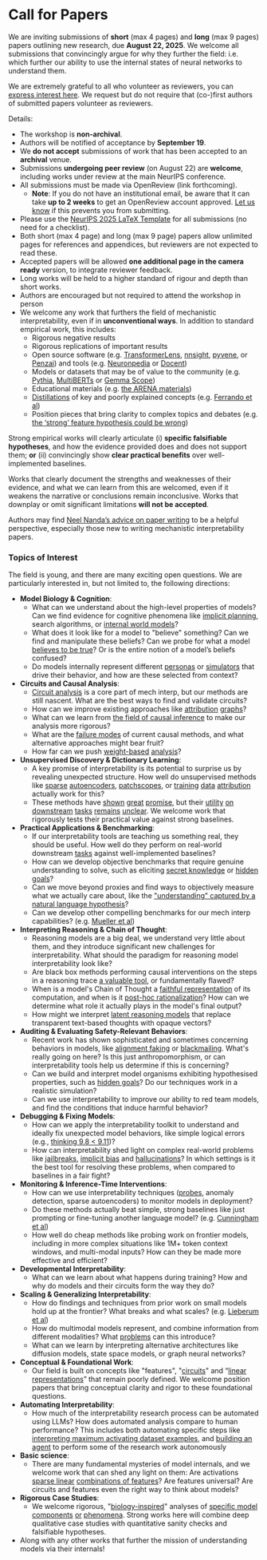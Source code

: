 # Call for Papers
We are inviting submissions of **short** (max 4 pages) and **long** (max 9 pages) papers outlining new research, due **August 22, 2025**. We welcome all submissions that convincingly argue for why they further the field: i.e. which further our ability to use the internal states of neural networks to understand them. 

We are extremely grateful to all who volunteer as reviewers, you can [express interest here](https://www.google.com/url?q=https://docs.google.com/forms/d/e/1FAIpQLSdiw1SJllzoTz_nqzDTzTOGb9DV3W_truQyh-WvYj_QGIi7Mg/viewform?usp%3Ddialog&sa=D&source=editors&ust=1752543246574932&usg=AOvVaw2s6Alrh0qEt6UkL_69Cs4U). We request but do not require that (co-)first authors of submitted papers volunteer as reviewers. 

Details: 
* The workshop is **non-archival**.
* Authors will be notified of acceptance by **September 19**.
* We **do not accept** submissions of work that has been accepted to an **archival** venue.
* Submissions **undergoing peer review** (on August 22) are **welcome**, including works under review at the main NeurIPS conference.
* All submissions must be made via OpenReview (link forthcoming).
  * **Note**: If you do not have an institutional email, be aware that it can take **up to 2 weeks** to get an OpenReview account approved. [Let us know](mailto:neurips2025@mechinterpworkshop.com) if this prevents you from submitting.
* Please use the [NeurIPS 2025 LaTeX Template](https://www.google.com/url?q=https://media.neurips.cc/Conferences/NeurIPS2025/Styles.zip&sa=D&source=editors&ust=1752543246576201&usg=AOvVaw1DWmp-jDTztv_f8_FtLGvw) for all submissions (no need for a checklist).
* Both short (max 4 page) and long (max 9 page) papers allow unlimited pages for references and appendices, but reviewers are not expected to read these.
* Accepted papers will be allowed **one additional page in the camera ready** version, to integrate reviewer feedback.
* Long works will be held to a higher standard of rigour and depth than short works.
* Authors are encouraged but not required to attend the workshop in person
* We welcome any work that furthers the field of mechanistic interpretability, even if in **unconventional ways**. In addition to standard empirical work, this includes:
  * Rigorous negative results
  * Rigorous replications of important results
  * Open source software (e.g. [TransformerLens](https://www.google.com/url?q=https://github.com/neelnanda-io/TransformerLens&sa=D&source=editors&ust=1752543246577160&usg=AOvVaw0LdzAJk7v5x6bgrz8W55lk), [nnsight](https://www.google.com/url?q=https://github.com/ndif-team/nnsight&sa=D&source=editors&ust=1752543246577223&usg=AOvVaw2izH1KBNwe96TT7TwFLW1l), [pyvene](https://www.google.com/url?q=https://github.com/stanfordnlp/pyvene/tree/main/pyvene/models/mlp&sa=D&source=editors&ust=1752543246577293&usg=AOvVaw3uPFxUaEaUVV4XGAy0p2iy), or [Penzai](https://www.google.com/url?q=https://github.com/google-deepmind/penzai&sa=D&source=editors&ust=1752543246577366&usg=AOvVaw3FahcXuVL6OCrtdzBtEc36)) and tools (e.g. [Neuronpedia](https://www.google.com/url?q=http://neuronpedia.org&sa=D&source=editors&ust=1752543246577437&usg=AOvVaw3eYDcays_tXGuXW-DWx0Km) or [Docent](https://www.google.com/url?q=https://transluce.org/introducing-docent&sa=D&source=editors&ust=1752543246577510&usg=AOvVaw0VUhNkkCk2H4Y6f32eriKt))
  * Models or datasets that may be of value to the community (e.g. [Pythia](https://www.google.com/url?q=https://arxiv.org/abs/2304.01373&sa=D&source=editors&ust=1752543246577666&usg=AOvVaw2UcAWVjnsSmR42j253ps1O), [MultiBERTs](https://www.google.com/url?q=https://arxiv.org/abs/2106.16163&sa=D&source=editors&ust=1752543246577725&usg=AOvVaw2FEhlqmCgbz2bvLvr6O09R) or [Gemma Scope](https://www.google.com/url?q=https://arxiv.org/abs/2408.05147&sa=D&source=editors&ust=1752543246577785&usg=AOvVaw08ibPg1_8ZrQY1VOiRsoVA))
  * Educational materials (e.g. [the ARENA materials](https://www.google.com/url?q=https://arena3-chapter1-transformer-interp.streamlit.app/&sa=D&source=editors&ust=1752543246577920&usg=AOvVaw3Jh3w4GmelLh-BEHcXEgNe))
  * [Distillations](https://www.google.com/url?q=https://distill.pub/2017/research-debt/&sa=D&source=editors&ust=1752543246578013&usg=AOvVaw0ELDuE8h_K0hASIoqgRSSf) of key and poorly explained concepts (e.g. [Ferrando et al](https://www.google.com/url?q=https://arxiv.org/abs/2405.00208&sa=D&source=editors&ust=1752543246578121&usg=AOvVaw2sG61ZzvegbEm7YCdiVP-U))
  * Position pieces that bring clarity to complex topics and debates (e.g. [the ‘strong’ feature hypothesis could be wrong](https://www.google.com/url?q=https://www.alignmentforum.org/posts/tojtPCCRpKLSHBdpn/the-strong-feature-hypothesis-could-be-wrong&sa=D&source=editors&ust=1752543246578330&usg=AOvVaw28NwT_0sHMB2cLqCJ8v0Yf))

Strong empirical works will clearly articulate (i) **specific falsifiable hypotheses**, and how the evidence provided does and does not support them; **or** (ii) convincingly show **clear practical benefits** over well-implemented baselines. 

Works that clearly document the strengths and weaknesses of their evidence, and what we can learn from this are welcomed, even if it weakens the narrative or conclusions remain inconclusive. Works that downplay or omit significant limitations **will not be accepted**. 

Authors may find [Neel Nanda’s advice on paper writing](https://www.google.com/url?q=https://www.alignmentforum.org/posts/eJGptPbbFPZGLpjsp/highly-opinionated-advice-on-how-to-write-ml-papers&sa=D&source=editors&ust=1752543246579161&usg=AOvVaw38YsQKjF2fRukh_ufUvmXT) to be a helpful perspective, especially those new to writing mechanistic interpretability papers. 
### Topics of Interest
The field is young, and there are many exciting open questions. We are particularly interested in, but not limited to, the following directions: 
* **Model Biology & Cognition**:
  * What can we understand about the high-level properties of models? Can we find evidence for cognitive phenomena like [implicit planning](https://www.google.com/url?q=https://transformer-circuits.pub/2025/attribution-graphs/biology.html%23dives-poems&sa=D&source=editors&ust=1752543246579740&usg=AOvVaw2eCkv6kbRQhsKNn0voubro), search algorithms, or [internal world models](https://www.google.com/url?q=https://arxiv.org/abs/2210.13382&sa=D&source=editors&ust=1752543246579845&usg=AOvVaw0DzJ-9sdqOu-wkgkuaN2br)?
  * What does it look like for a model to "believe" something? Can we find and manipulate these beliefs? Can we probe for what a model [believes to be true](https://www.google.com/url?q=https://arxiv.org/abs/2310.06824&sa=D&source=editors&ust=1752543246580073&usg=AOvVaw0UgVY3W2gBkptYyOcPCH7l)? Or is the entire notion of a model’s beliefs confused?
  * Do models internally represent different [personas](https://www.google.com/url?q=https://arxiv.org/abs/2406.12094&sa=D&source=editors&ust=1752543246580245&usg=AOvVaw3DAefrdu8N3L0qJf84q-Gg) or [simulators](https://www.google.com/url?q=https://www.nature.com/articles/s41586-023-06647-8&sa=D&source=editors&ust=1752543246580316&usg=AOvVaw2s9zRo-RG5s8Y1LZGmte9J) that drive their behavior, and how are these selected from context?
* **Circuits and Causal Analysis**:
  * [Circuit analysis](https://www.google.com/url?q=https://distill.pub/2020/circuits/zoom-in/&sa=D&source=editors&ust=1752543246580535&usg=AOvVaw3CbHgQnjh640kIwbyyTMCg) is a core part of mech interp, but our methods are still nascent. What are the best ways to find and validate circuits?
  * How can we improve existing approaches like [attribution](https://www.google.com/url?q=https://arxiv.org/abs/2406.11944&sa=D&source=editors&ust=1752543246580791&usg=AOvVaw0_5EyLatZqv8JyWJKQpHyY) [graphs](https://www.google.com/url?q=https://transformer-circuits.pub/2025/attribution-graphs/methods.html&sa=D&source=editors&ust=1752543246580874&usg=AOvVaw2CVQIgvqxo_6uGXrfvDAZ5)?
  * What can we learn from [the field of causal inference](https://www.google.com/url?q=https://arxiv.org/abs/2407.04690&sa=D&source=editors&ust=1752543246581002&usg=AOvVaw3e9L4ppbO6Xh3Rjeq8x0IG) to make our analysis more rigorous?
  * What are the [failure modes](https://www.google.com/url?q=https://arxiv.org/abs/2307.15771&sa=D&source=editors&ust=1752543246581153&usg=AOvVaw2EgoFcW1EaGaumLvOyj0hI) of current causal methods, and what alternative approaches might bear fruit?
  * How far can we push [weight-based](https://www.google.com/url?q=https://arxiv.org/abs/2301.05217&sa=D&source=editors&ust=1752543246581319&usg=AOvVaw0PL459mrI3CX3SVMWWCSNu) [analysis](https://www.google.com/url?q=https://arxiv.org/abs/2410.08417&sa=D&source=editors&ust=1752543246581374&usg=AOvVaw2arAScWxjkCMBoE0d3uHfA)?
* **Unsupervised Discovery & Dictionary Learning**:
  * A key promise of interpretability is its potential to surprise us by revealing unexpected structure. How well do unsupervised methods like [sparse](https://www.google.com/url?q=https://arxiv.org/abs/2103.15949&sa=D&source=editors&ust=1752543246581665&usg=AOvVaw15nn5nl6_S3at1KMxlohZ2) [autoencoders](https://www.google.com/url?q=https://transformer-circuits.pub/2023/monosemantic-features&sa=D&source=editors&ust=1752543246581741&usg=AOvVaw10fhwzUyeC_f6mve-w-Kw6), [patch](https://www.google.com/url?q=https://arxiv.org/abs/2401.06102&sa=D&source=editors&ust=1752543246581797&usg=AOvVaw0qB0Cyt_XZMspbWreQy2hf)[scopes](https://www.google.com/url?q=https://arxiv.org/abs/2403.10949v2&sa=D&source=editors&ust=1752543246581842&usg=AOvVaw2A9bZFCqH0FZaDgEPdIXKO), or [training](https://www.google.com/url?q=https://proceedings.mlr.press/v70/koh17a?ref%3Dhttps://githubhelp.com&sa=D&source=editors&ust=1752543246581934&usg=AOvVaw2dhpJLlzDU2-zkh3i2WZ2K) [data](https://www.google.com/url?q=https://arxiv.org/abs/2308.03296&sa=D&source=editors&ust=1752543246581993&usg=AOvVaw2ROSrpqLOkbycDqiF5iopI) [attribution](https://www.google.com/url?q=https://arxiv.org/abs/2205.11482&sa=D&source=editors&ust=1752543246582052&usg=AOvVaw38AOCoAqRuO-fsV-RhA6Nj) actually work for this?
  * These methods have [shown](https://www.google.com/url?q=https://transformer-circuits.pub/2024/scaling-monosemanticity/index.html&sa=D&source=editors&ust=1752543246582192&usg=AOvVaw38SxRSWU6Mo2w8rNO-OSjY) [great](https://www.google.com/url?q=https://transformer-circuits.pub/2025/attribution-graphs/biology.html&sa=D&source=editors&ust=1752543246582265&usg=AOvVaw2cBP8HBeKOdFwo-IhVdjkN) [promise](https://www.google.com/url?q=https://arxiv.org/abs/2503.10965&sa=D&source=editors&ust=1752543246582321&usg=AOvVaw30Or07CR8POpkYBMIEz_ye), but their [utility](https://www.google.com/url?q=https://arxiv.org/abs/2502.16681&sa=D&source=editors&ust=1752543246582386&usg=AOvVaw2JODf04L-aPo4r3VWIIV2V) [on](https://www.google.com/url?q=https://www.tilderesearch.com/blog/sieve&sa=D&source=editors&ust=1752543246582443&usg=AOvVaw1dNVH_wfpf9mHUXHzUyUDX) [downstream](https://www.google.com/url?q=https://arxiv.org/abs/2501.17148&sa=D&source=editors&ust=1752543246582502&usg=AOvVaw3r1aSDyHWyvpdDAoPGrcpM) [tasks](https://www.google.com/url?q=https://transformer-circuits.pub/2024/features-as-classifiers/index.html&sa=D&source=editors&ust=1752543246582591&usg=AOvVaw2MaJ9hGlnWkWpmOhSVt-lG) [remains](https://www.google.com/url?q=https://arxiv.org/abs/2502.04382&sa=D&source=editors&ust=1752543246582651&usg=AOvVaw2AvlNgZMgV8fVhbeWkBaGm) [unclear](https://www.google.com/url?q=https://www.alignmentforum.org/posts/4uXCAJNuPKtKBsi28/negative-results-for-saes-on-downstream-tasks&sa=D&source=editors&ust=1752543246582741&usg=AOvVaw0dvPh0xtnxagqrP8jhMDfp). We welcome work that rigorously tests their practical value against strong baselines.
* **Practical Applications & Benchmarking**:
  * If our interpretability tools are teaching us something real, they should be useful. How well do they perform on real-world downstream [tasks](https://www.google.com/url?q=https://www.lesswrong.com/posts/wGRnzCFcowRCrpX4Y/downstream-applications-as-validation-of-interpretability&sa=D&source=editors&ust=1752543246583159&usg=AOvVaw3rkVgKFoVDSPzipE3ddP-I) against well-implemented baselines?
  * How can we develop objective benchmarks that require genuine understanding to solve, such as eliciting [secret knowledge](https://www.google.com/url?q=https://arxiv.org/abs/2505.14352&sa=D&source=editors&ust=1752543246583387&usg=AOvVaw3qhjb3MKxB6--UHp64b2sz) or [hidden goals](https://www.google.com/url?q=https://arxiv.org/abs/2503.10965&sa=D&source=editors&ust=1752543246583454&usg=AOvVaw26N5pSkObNsq122k48g6x0)?
  * Can we move beyond proxies and find ways to objectively measure what we actually care about, like the ["understanding" captured by a natural language hypothesis](https://www.google.com/url?q=https://arxiv.org/abs/2502.04382&sa=D&source=editors&ust=1752543246583673&usg=AOvVaw16jd4zusInl1kBlcPLXYPc)?
  * Can we develop other compelling benchmarks for our mech interp capabilities? (e.g. [Mueller et al](https://www.google.com/url?q=https://arxiv.org/abs/2504.13151&sa=D&source=editors&ust=1752543246583843&usg=AOvVaw3XRrgOsK_G9lopEcSEZ982))
* **Interpreting Reasoning & Chain of Thought**:
  * Reasoning models are a big deal, we understand very little about them, and they introduce significant new challenges for interpretability. What should the paradigm for reasoning model interpretability look like?
  * Are black box methods performing causal interventions on the steps in a reasoning trace [a valuable tool](https://www.google.com/url?q=https://arxiv.org/abs/2506.19143&sa=D&source=editors&ust=1752543246584329&usg=AOvVaw0TXLROSty5FIzFuy0sgjfo), or fundamentally flawed?
  * When is a model's Chain of Thought a [faithful representation](https://www.google.com/url?q=https://arxiv.org/abs/2305.04388&sa=D&source=editors&ust=1752543246584485&usg=AOvVaw3Z3Kaw2TNneEHdBKV5btmm) of its computation, and when is it [post-hoc rationalization](https://www.google.com/url?q=https://arxiv.org/abs/2503.08679&sa=D&source=editors&ust=1752543246584590&usg=AOvVaw0UNz1lPDGuW085MrdaIYx5)? How can we determine what role it actually plays in the model's final output?
  * How might we interpret [latent reasoning models](https://www.google.com/url?q=https://arxiv.org/abs/2412.06769&sa=D&source=editors&ust=1752543246584776&usg=AOvVaw3FMLKTcEHaLLMI7sdUhoxx) that replace transparent text-based thoughts with opaque vectors?
* **Auditing & Evaluating Safety-Relevant Behaviors**:
  * Recent work has shown sophisticated and sometimes concerning behaviors in models, like [alignment faking](https://www.google.com/url?q=https://arxiv.org/abs/2412.14093&sa=D&source=editors&ust=1752543246585125&usg=AOvVaw28d29qAWG5cNV3ktxzlkPO) or [blackmailing](https://www.google.com/url?q=https://www.anthropic.com/research/agentic-misalignment&sa=D&source=editors&ust=1752543246585201&usg=AOvVaw3c3P2IdLImTF2zR94rMHc5). What's really going on here? Is this just anthropomorphism, or can interpretability tools help us determine if this is concerning?
  * Can we build and interpret model organisms exhibiting hypothesised properties, such as [hidden goals](https://www.google.com/url?q=https://arxiv.org/abs/2503.10965&sa=D&source=editors&ust=1752543246585482&usg=AOvVaw02SAusvoz8DCctEoJi9TT7)? Do our techniques work in a realistic simulation?
  * Can we use interpretability to improve our ability to red team models, and find the conditions that induce harmful behavior?
* **Debugging & Fixing Models**:
  * How can we apply the interpretability toolkit to understand and ideally fix unexpected model behaviors, like simple logical errors (e.g., [thinking 9.8 < 9.11](https://www.google.com/url?q=https://transluce.org/observability-interface&sa=D&source=editors&ust=1752543246585970&usg=AOvVaw3ZA6EkG9AOmswbi9VixVci))?
  * How can interpretability shed light on complex real-world problems like [jailbreaks](https://www.google.com/url?q=https://transformer-circuits.pub/2025/attribution-graphs/biology.html%23dives-jailbreak&sa=D&source=editors&ust=1752543246586145&usg=AOvVaw0TqJkEVSPbltEl--odht8H), [implicit bias](https://www.google.com/url?q=https://arxiv.org/abs/2506.10922&sa=D&source=editors&ust=1752543246586219&usg=AOvVaw1_uLcm38b3sPRH1qH603DA) and [hallucinations](https://www.google.com/url?q=https://arxiv.org/abs/2411.14257&sa=D&source=editors&ust=1752543246586284&usg=AOvVaw1sb8z_NrAq0xbcsvOFCSy3)? In which settings is it the best tool for resolving these problems, when compared to baselines in a fair fight?
* **Monitoring & Inference-Time Interventions**:
  * How can we use interpretability techniques ([probes](https://www.google.com/url?q=https://arxiv.org/abs/2102.12452&sa=D&source=editors&ust=1752543246586590&usg=AOvVaw0RUWC8zd8HKbpB7pefewhK), anomaly detection, sparse autoencoders) to monitor models in deployment?
  * Do these methods actually beat simple, strong baselines like just prompting or fine-tuning another language model? (e.g. [Cunningham et al](https://www.google.com/url?q=https://alignment.anthropic.com/2025/cheap-monitors/&sa=D&source=editors&ust=1752543246586866&usg=AOvVaw0ZiK3KjTjyCVVDWxXD-y43))
  * How well do cheap methods like probing work on frontier models, including in more complex situations like 1M+ token context windows, and multi-modal inputs? How can they be made more effective and efficient?
* **Developmental Interpretability**:
  * What can we learn about what happens during training? How and why do models and their circuits form the way they do?
* **Scaling & Generalizing Interpretability**:
  * How do findings and techniques from prior work on small models hold up at the frontier? What breaks and what scales? (e.g. [Lieberum et al](https://www.google.com/url?q=https://arxiv.org/abs/2307.09458&sa=D&source=editors&ust=1752543246587627&usg=AOvVaw0jVkCF9TwjvShxBqnBQjkJ))
  * How do multimodal models represent, and combine information from different modalities? What [problems](https://www.google.com/url?q=https://openreview.net/pdf?id%3DVUhRdZp8ke&sa=D&source=editors&ust=1752543246587807&usg=AOvVaw09quovHf-gj0zgcKk1jqxQ) can this introduce?
  * What can we learn by interpreting alternative architectures like diffusion models, state space models, or graph neural networks?
* **Conceptual & Foundational Work**:
  * Our field is built on concepts like "features", "[circuits](https://www.google.com/url?q=https://distill.pub/2020/circuits/zoom-in/&sa=D&source=editors&ust=1752543246588184&usg=AOvVaw2L-tiLQTFJc-o5ZtJ3lIWZ)" and “[linear representations](https://www.google.com/url?q=https://transformer-circuits.pub/2024/july-update/index.html%23linear-representations&sa=D&source=editors&ust=1752543246588287&usg=AOvVaw2WIHgy7Vd3T2j_y-_xuMOp)” that remain poorly defined. We welcome position papers that bring conceptual clarity and rigor to these foundational questions.
* **Automating Interpretability**:
  * How much of the interpretability research process can be automated using LLMs? How does automated analysis compare to human performance? This includes both automating specific steps like [interpreting maximum activating dataset examples](https://www.google.com/url?q=https://openaipublic.blob.core.windows.net/neuron-explainer/paper/index.html&sa=D&source=editors&ust=1752543246588834&usg=AOvVaw3s5_0PVzu_ugEVnjgEEk4-), and [building an agent](https://www.google.com/url?q=https://arxiv.org/abs/2404.14394&sa=D&source=editors&ust=1752543246588916&usg=AOvVaw1vjRj-uRvqamHgak30vJ7j) to perform some of the research work autonomously
* **Basic science**:
  * There are many fundamental mysteries of model internals, and we welcome work that can shed any light on them: Are activations [sparse linear](https://www.google.com/url?q=https://arxiv.org/abs/1601.03764&sa=D&source=editors&ust=1752543246589229&usg=AOvVaw287ClVS5VUt5Welzr4oG92) [combinations of features](https://www.google.com/url?q=https://transformer-circuits.pub/2022/toy_model/index.html&sa=D&source=editors&ust=1752543246589321&usg=AOvVaw2umEqUFI6qgJZAIUeotWYi)? Are features universal? Are circuits and features even the right way to think about models?
* **Rigorous Case Studies**:
  * We welcome rigorous, "[biology-inspired](https://www.google.com/url?q=https://distill.pub/2020/circuits/curve-circuits/&sa=D&source=editors&ust=1752543246589633&usg=AOvVaw0IGJB9v4NdkAoI_X7xLCjL)" analyses of [specific model](https://www.google.com/url?q=https://arxiv.org/abs/2310.04625&sa=D&source=editors&ust=1752543246589720&usg=AOvVaw0yJW1v3NxbQTm-U9Cx4H9Y) [components](https://www.google.com/url?q=https://transformer-circuits.pub/2024/scaling-monosemanticity/index.html&sa=D&source=editors&ust=1752543246589822&usg=AOvVaw2zBWmExMCt9lmKew90DM9d) [or](https://www.google.com/url?q=https://arxiv.org/abs/2305.01610&sa=D&source=editors&ust=1752543246589885&usg=AOvVaw3ESnw6NmLkQmlGU7kDfcuN) [phenomena](https://www.google.com/url?q=https://arxiv.org/abs/2306.09346&sa=D&source=editors&ust=1752543246589955&usg=AOvVaw3oVPb__yfQqwEonXQwhDh4). Strong works here will combine deep qualitative case studies with quantitative sanity checks and falsifiable hypotheses.
* Along with any other works that further the mission of understanding models via their internals!